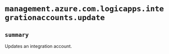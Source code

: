 # `management.azure.com.logicapps.integrationaccounts.update`

## `summary`
Updates an integration account.


